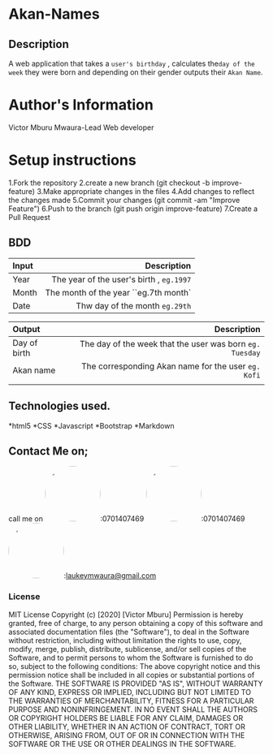 # Akan-Names

## Description
A web application that takes a ``user's birthday`` , calculates the`` day of the week `` they were born and depending on their gender outputs their ``Akan Name``.



# Author's Information 
Victor Mburu Mwaura-Lead Web developer


# Setup instructions 
1.Fork the repository
2.create a new branch (git checkout -b improve-feature)
3.Make appropriate changes in the files
4.Add changes to reflect the changes made
5.Commit your changes (git commit -am "Improve Feature")
6.Push to the branch (git push origin improve-feature)
7.Create a Pull Request


## BDD
|  Input |Description|
|  :---       |     ---:    |
|Year   | The year of the user's birth , ``eg.1997``|
|Month  | The month of the year ``eg.7th month` |
|Date   | Thw day of the month ``eg.29th``  |


|  Output	|	Description	|
|	:---				|				---:	|
|	Day of birth	|	The day of the week that the user was born ``eg. Tuesday``	|
|	Akan name 		|	The corresponding Akan name for the user ``eg. Kofi``	|
|		|			|

## Technologies used.
*html5
*CSS
*Javascript
*Bootstrap
*Markdown

## Contact Me on;
call me on 
<img src="https://bit.ly/2H4L6UZ" width="109" style="border-radius:50%;">:0701407469
<img src="https://bit.ly/383xk0Z" width="109" style="border-radius:50%;">:0701407469
<img src="https://bit.ly/2Smueyp" width="109" style="border-radius:50%;">:laukeymwaura@gmail.com

### License
MIT License
Copyright (c) [2020] [Victor Mburu]
Permission is hereby granted, free of charge, to any person obtaining a copy
of this software and associated documentation files (the "Software"), to deal
in the Software without restriction, including without limitation the rights
to use, copy, modify, merge, publish, distribute, sublicense, and/or sell
copies of the Software, and to permit persons to whom the Software is
furnished to do so, subject to the following conditions:
The above copyright notice and this permission notice shall be included in all
copies or substantial portions of the Software.
THE SOFTWARE IS PROVIDED "AS IS", WITHOUT WARRANTY OF ANY KIND, EXPRESS OR
IMPLIED, INCLUDING BUT NOT LIMITED TO THE WARRANTIES OF MERCHANTABILITY,
FITNESS FOR A PARTICULAR PURPOSE AND NONINFRINGEMENT. IN NO EVENT SHALL THE
AUTHORS OR COPYRIGHT HOLDERS BE LIABLE FOR ANY CLAIM, DAMAGES OR OTHER
LIABILITY, WHETHER IN AN ACTION OF CONTRACT, TORT OR OTHERWISE, ARISING FROM,
OUT OF OR IN CONNECTION WITH THE SOFTWARE OR THE USE OR OTHER DEALINGS IN THE
SOFTWARE.
